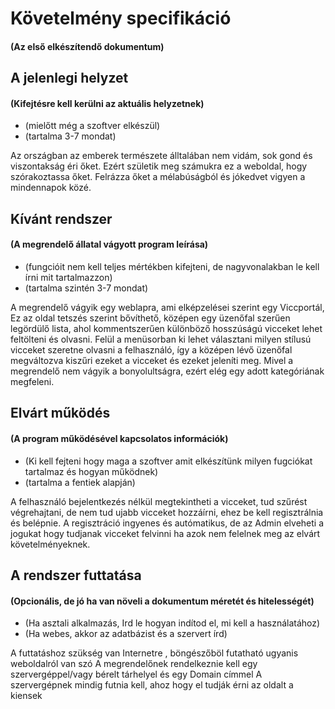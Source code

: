 # Követelmény specifikáció 
#### (Az első elkészítendő dokumentum)

## A jelenlegi helyzet
####  (Kifejtésre kell kerülni az aktuális helyzetnek)
- (mielőtt még a szoftver elkészül)
- (tartalma 3-7 mondat)

Az országban az emberek természete álltalában nem vidám, sok gond és viszontakság éri őket. 
Ezért születik meg számukra ez a weboldal, hogy szórakoztassa őket.
Felrázza őket a mélabúságból és jókedvet vigyen a mindennapok közé.

## Kívánt rendszer
#### (A megrendelő állatal vágyott program leírása)
- (fungcióit nem kell teljes mértékben kifejteni, de nagyvonalakban le kell írni mit tartalmazzon)
- (tartalma szintén 3-7 mondat)

A megrendelő vágyik egy weblapra, ami elképzelései szerint egy Viccportál,
Ez az oldal tetszés szerint bővíthető, középen egy üzenőfal szerűen legördülő lista,
ahol kommentszerűen különböző hosszúságú vicceket lehet feltölteni és olvasni.
Felül a menüsorban ki lehet választani milyen stílusú vicceket szeretne olvasni a felhasználó,
így a középen lévő üzenőfal megváltozva kiszűri ezeket a vicceket és ezeket jeleníti meg. 
Mivel a megrendelő nem vágyik a bonyolultságra, ezért elég egy adott kategóriának megfeleni.

## Elvárt működés
#### (A program működésével kapcsolatos információk)
- (Ki kell fejteni hogy maga a szoftver amit elkészítünk milyen fugciókat tartalmaz és hogyan működnek)
- (tartalma a fentiek alapján)

A felhasználó bejelentkezés nélkül megtekintheti a vicceket, tud szűrést végrehajtani,
de nem tud ujabb vicceket hozzáírni, ehez be kell regisztrálnia és belépnie.
A regisztráció ingyenes és autómatikus, de az Admin elveheti a jogukat hogy tudjanak vicceket felvinni
ha azok nem felelnek meg az elvárt követelményeknek. 

## A rendszer futtatása
#### (Opcionális, de jó ha van növeli a dokumentum méretét és hitelességét)
- (Ha asztali alkalmazás, Ird le hogyan indítod el, mi kell a használatához)
- (Ha webes, akkor az adatbázist és a szervert írd)

A futtatáshoz szükség van Internetre , böngészőböl futatható ugyanis weboldalról van szó
A megrendelőnek rendelkeznie kell egy szervergéppel/vagy bérelt tárhelyel és egy Domain címmel
A szervergépnek mindig futnia kell, ahoz hogy el tudják érni az oldalt a kiensek